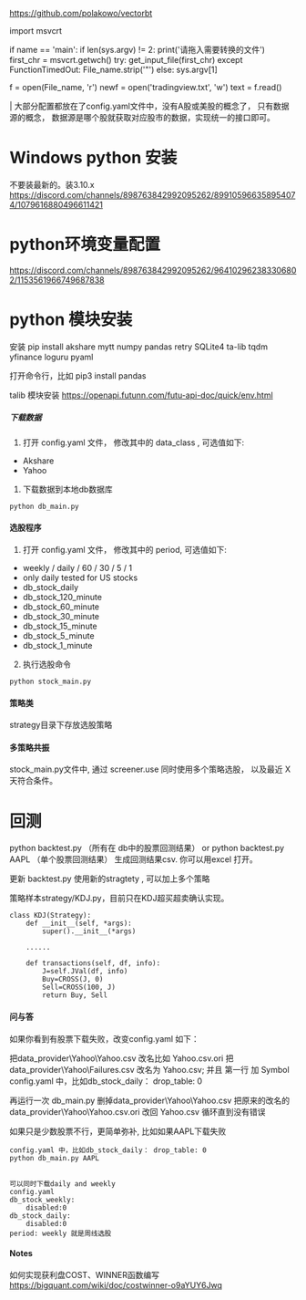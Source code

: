 https://github.com/polakowo/vectorbt

import msvcrt

if name == 'main':
    if len(sys.argv) != 2:
        print('请拖入需要转换的文件')
        first_chr = msvcrt.getwch()
        try:
            get_input_file(first_chr)
        except FunctionTimedOut:
            File_name.strip('"')
    else:
        sys.argv[1]

f = open(File_name, 'r')
newf = open('tradingview.txt', 'w')
text = f.read()

| 大部分配置都放在了config.yaml文件中，没有A股或美股的概念了， 只有数据源的概念， 数据源是哪个股就获取对应股市的数据，实现统一的接口即可。


# Windows python 安装
不要装最新的。装3.10.x
https://discord.com/channels/898763842992095262/899105966358954074/1079616880496611421


# python环境变量配置
https://discord.com/channels/898763842992095262/964102962383306802/1153561966749687838

# python 模块安装
安装 pip install akshare mytt numpy pandas retry SQLite4 ta-lib tqdm yfinance loguru pyaml

打开命令行，比如
pip3 install pandas

talib 模块安装
https://openapi.futunn.com/futu-api-doc/quick/env.html 

##### 下载数据
1. 打开 config.yaml 文件， 修改其中的 data_class , 可选值如下:
* Akshare
* Yahoo

1. 下载数据到本地db数据库
```shell
python db_main.py
```
#### 选股程序
1. 打开 config.yaml 文件， 修改其中的 period, 可选值如下:
* weekly / daily / 60 / 30 / 5 / 1
* only daily tested for US stocks 
* db_stock_daily
* db_stock_120_minute
* db_stock_60_minute
* db_stock_30_minute
* db_stock_15_minute
* db_stock_5_minute
* db_stock_1_minute

2. 执行选股命令
```shell
python stock_main.py
```


#### 策略类
strategy目录下存放选股策略

#### 多策略共振
stock_main.py文件中, 通过 screener.use 同时使用多个策略选股， 以及最近 X 天符合条件。

# 回测
python backtest.py  （所有在 db中的股票回测结果）
or  python backtest.py AAPL  （单个股票回测结果）
生成回测结果csv. 你可以用excel 打开。

更新 backtest.py 使用新的stragtety , 可以加上多个策略

策略样本strategy/KDJ.py，目前只在KDJ超买超卖确认实现。
```
class KDJ(Strategy):
    def __init__(self, *args):
        super().__init__(*args)
    
    ......
    
    def transactions(self, df, info):
        J=self.JVal(df, info)
        Buy=CROSS(J, 0)
        Sell=CROSS(100, J)
        return Buy, Sell

```


#### 问与答

如果你看到有股票下载失败，改变config.yaml 如下：

把data_provider\Yahoo\Yahoo.csv 改名比如 Yahoo.csv.ori 
把data_provider\Yahoo\Failures.csv 改名为 Yahoo.csv; 并且 第一行 加 Symbol
config.yaml 中，比如db_stock_daily： drop_table: 0

再运行一次 db_main.py
删掉data_provider\Yahoo\Yahoo.csv
把原来的改名的data_provider\Yahoo\Yahoo.csv.ori 改回 Yahoo.csv
循环直到没有错误

如果只是少数股票不行，更简单弥补, 比如如果AAPL下载失败
```
config.yaml 中，比如db_stock_daily： drop_table: 0
python db_main.py AAPL


可以同时下载daily and weekly
config.yaml
db_stock_weekly:
    disabled:0
db_stock_daily:
    disabled:0
period: weekly 就是周线选股

```

#### Notes
如何实现获利盘COST、WINNER函数编写
https://bigquant.com/wiki/doc/costwinner-o9aYUY6Jwq
